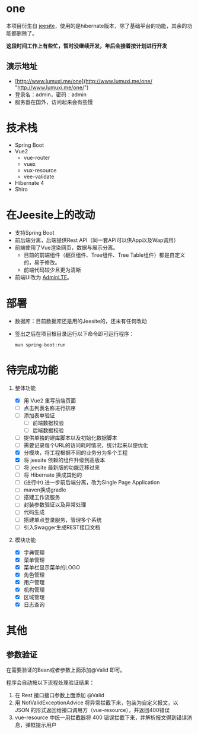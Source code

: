 # one

本项目衍生自 [jeesite](https://github.com/thinkgem/jeesite "https://github.com/thinkgem/jeesite")，使用的是hibernate版本，除了基础平台的功能，其余的功能都删除了。

**这段时间工作上有些忙，暂时没继续开发，年后会接着按计划进行开发**

## 演示地址
-   [http://www.lumuxi.me/one](http://www.lumuxi.me/one/ "http://www.lumuxi.me/one/")
-   登录名：admin，密码：admin
-   服务器在国外，访问起来会有些慢

# 技术栈
-   Spring Boot
-   Vue2
    -   vue-router
    -   vuex
    -   vux-resource
    -   vee-validate
-   Hibernate 4
-   Shiro

# 在Jeesite上的改动
-	支持Spring Boot
-	前后端分离，后端提供Rest API（同一套API可以供App以及Wap调用）
-   前端使用了Vue渲染网页，数据与展示分离。
    -   目前的前端组件（翻页组件、Tree组件、Tree Table组件）都是自定义的，易于修改。
    -   前端代码较少且更为清晰
-	前端UI改为 [AdminLTE](https://github.com/almasaeed2010/AdminLTE "https://github.com/almasaeed2010/AdminLTE")。

# 部署
-   数据库：目前数据库还是用的Jeesite的，还未有任何改动
-   签出之后在项目根目录运行以下命令即可运行程序：

        mvn spring-boot:run

# 待完成功能
1.  整体功能

	-   [X] 用 Vue2 重写前端页面
	-	[ ] 点击列表名称进行排序
	-   [ ] 添加表单验证
	    -   [ ] 前端数据校验
	    -   [ ] 后端数据校验
	-   [ ] 提供单独的建库脚本以及初始化数据脚本
	-   [ ] 需要记录每个URL的访问耗时情况，统计起来以便优化
	-	[X] 分模块，将工程根据不同的业务分为多个工程
	-	[X] 将 jeesite 依赖的组件升级到高版本
	-	[ ] 将 jeesite 最新版的功能迁移过来
	-   [ ] 将 Hibernate 换成其他的
	-   [ ] (进行中) 进一步前后端分离，改为Single Page Application
    -   [ ] maven换成gradle
	-   [ ] 搭建工作流服务
    -   [ ] 封装参数验证以及异常处理
    -   [ ] 代码生成
    -   [ ] 搭建单点登录服务，管理多个系统
    -   [ ] 引入Swagger生成REST接口文档

2.  模块功能

	-   [X] 字典管理
	-   [X] 菜单管理
	-   [X] 菜单栏显示菜单的LOGO
	-   [X] 角色管理
	-   [X] 用户管理
	-   [X] 机构管理
	-   [X] 区域管理
	-   [X] 日志查询

# 其他

## 参数验证
在需要验证的Bean或者参数上面添加@Valid 即可。

程序会自动按以下流程处理验证结果：
1.  在 Rest 接口接口参数上面添加 @Valid
2.  用 NotValidExceptionAdvice 将异常拦截下来，包装为自定义报文，以 JSON 的形式返回给接口调用方（vue-resource），并返回400错误
3.  vue-resource 中统一用拦截器将 400 错误拦截下来，并解析报文得到错误消息，弹框提示用户